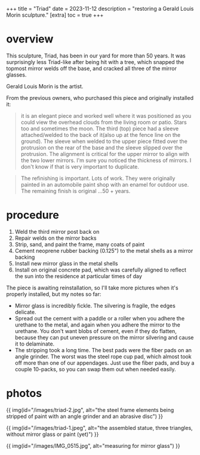 +++
title = "Triad"
date = 2023-11-12
description = "restoring a Gerald Louis Morin sculpture."
[extra]
  toc = true
+++

# overview
This sculpture, Triad, has been in our yard for more than 50 years. It was surprisingly less Triad-like after being hit with a tree, which snapped the topmost mirror welds off the base, and cracked all three of the mirror glasses.

Gerald Louis Morin is the artist.

From the previous owners, who purchased this piece and originally installed it:

> it is an elegant piece and worked well where it was positioned as you could view the overhead clouds from the living room or patio.  Stars too and sometimes the moon.  The third (top) piece had a sleeve attached/welded to the back of it(also up at the fence line on the ground).  The sleeve when welded to the upper piece fitted over the protrusion on the rear of the base and the sleeve slipped over the protrusion.  The alignment is critical for the upper mirror to align with the two lower mirrors.  I'm sure you noticed the thickness of mirrors. I don't know if that is very important to duplicate.  

> The refinishing is important. Lots of work.  They were originally painted in an automobile paint shop with an enamel for outdoor use.  The remaining finish is original ...50 + years. 

# procedure
1. Weld the third mirror post back on
2. Repair welds on the mirror backs
3. Strip, sand, and paint the frame, many coats of paint
4. Cement neoprene rubber backing (0.125") to the metal shells as a mirror backing
5. Install new mirror glass in the metal shells
6. Install on original concrete pad, which was carefully aligned to reflect the sun into the residence at particular times of day

The piece is awaiting reinstallation, so I'll take more pictures when it's properly installed, but my notes so far:

* Mirror glass is incredibly fickle. The silvering is fragile, the edges delicate.
* Spread out the cement with a paddle or a roller when you adhere the urethane to the metal, and again when you adhere the mirror to the urethane. You don't want blobs of cement, even if they do flatten, because they can put uneven pressure on the mirror silvering and cause it to delaminate.
* The stripping took a long time. The best pads were the fiber pads on an angle grinder. The worst was the steel rope cup pad, which almost took off more than one of our appendages. Just use the fiber pads, and buy a couple 10-packs, so you can swap them out when needed easily.

# photos
{{ img(id="/images/triad-2.jpg", alt="the steel frame elements being stripped of paint with an angle grinder and an abrasive disc") }}

{{ img(id="/images/triad-1.jpeg", alt="the assembled statue, three triangles, without mirror glass or paint (yet)") }}

{{ img(id="/images/IMG_0515.jpg", alt="measuring for mirror glass") }}